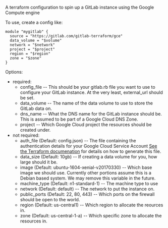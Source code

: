 A terraform configuration to spin up a GitLab instance using the Google Compute engine

To use, create a config like:
```
module "mygitlab" {
  source = "https://gitlab.com/gitlab-terraform/gce"
  data_volume = "$volume"
  network = "$network"
  project = "$project"
  region = "$region"
  zone = "$zone"
}
```

Options:
  * required:
    * config_file -- This should be your gitlab.rb file you want to use to configure your GitLab instance. At the very least, external_url should be set.
    * data_volume -- The name of the data volume to use to store the GitLab data on.
    * dns_name -- What the DNS name for the GitLab instance should be. This is assumed to be part of a Google Cloud DNS Zone.
    * project -- Which Google Cloud project the resources should be created under.
  * not required:
    * auth_file (Default: config.json) -- The file containing the authentication details for your Google Cloud Service Account [See the Terraform documenation](https://www.terraform.io/docs/providers/google/index.html) for details on how to generate this file.
    * data_size (Default: 10gb) -- If creating a data volume for you, how large should it be.
    * image (Default: ubuntu-1604-xenial-v20170330) -- Which base image we should use. Currently other portions assume this is a Debian based system. We may remove this variable in the future.
    * machine_type (Default: n1-standard-1) -- The machine type to use
    * network (Default: default) -- The network to put the instance on.
    * public_ports (Default: 22, 80, 443) -- Which ports on the firewall should be open to the world.
    * region (Default: us-central1) -- Which region to allocate the reources in.
    * zone (Default: us-central-1-a) -- Which specific zone to allocate the resources in.
